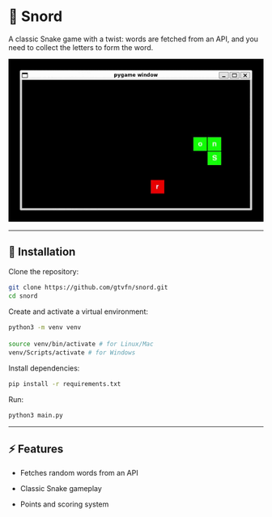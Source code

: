 # 🐍 Snord

A classic Snake game with a twist: words are fetched from an API, and you need to collect the letters to form the word.

![Gameplay](gifs/snord_gameplay.gif)

---

## 🚀 Installation

Clone the repository:
```bash
git clone https://github.com/gtvfn/snord.git
cd snord
```
Create and activate a virtual environment:
```bash
python3 -m venv venv

source venv/bin/activate # for Linux/Mac
venv/Scripts/activate # for Windows
```
Install dependencies:
```bash
pip install -r requirements.txt
```
Run:
```bash
python3 main.py
```

---

## ⚡ Features
- Fetches random words from an API

- Classic Snake gameplay

- Points and scoring system
